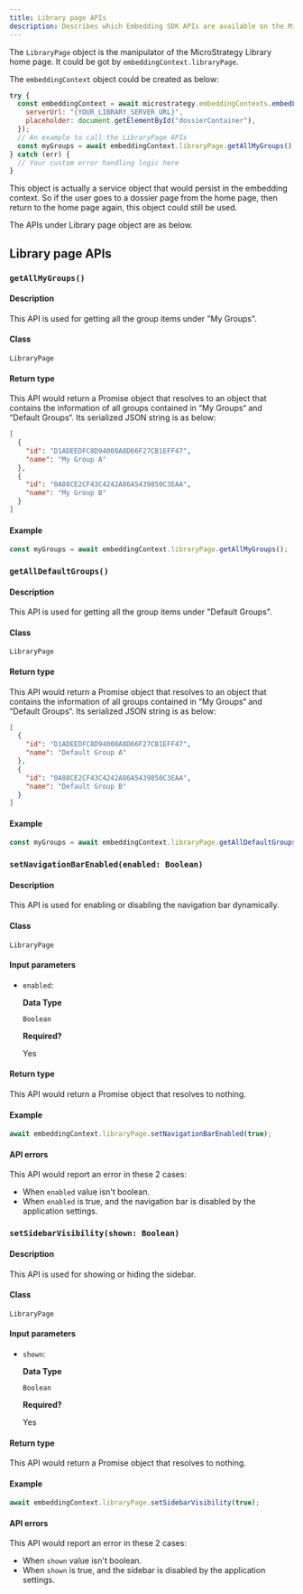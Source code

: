 ```yaml
---
title: Library page APIs
description: Describes which Embedding SDK APIs are available on the MicroStrategy Library home page.
---
```


The `LibraryPage` object is the manipulator of the MicroStrategy Library home page. It could be got by `embeddingContext.libraryPage`.

The `embeddingContext` object could be created as below:

```js
try {
  const embeddingContext = await microstrategy.embeddingContexts.embedLibraryPage({
    serverUrl: "{YOUR_LIBRARY_SERVER_URL}",
    placeholder: document.getElementById("dossierContainer"),
  });
  // An example to call the LibraryPage APIs
  const myGroups = await embeddingContext.libraryPage.getAllMyGroups();
} catch (err) {
  // Your custom error handling logic here
}
```

This object is actually a service object that would persist in the embedding context. So if the user goes to a dossier page from the home page, then return to the home page again, this object could still be used.

The APIs under Library page object are as below.

## Library page APIs

### `getAllMyGroups()`

#### Description

This API is used for getting all the group items under "My Groups".

#### Class

`LibraryPage`

#### Return type

This API would return a Promise object that resolves to an object that contains the information of all groups contained in “My Groups“ and “Default Groups“. Its serialized JSON string is as below:

```json
[
  {
    "id": "D1ADEEDFC8D94008A8D66F27CB1EFF47",
    "name": "My Group A"
  },
  {
    "id": "0A88CE2CF43C4242A86A5439850C3EAA",
    "name": "My Group B"
  }
]
```

#### Example

```js
const myGroups = await embeddingContext.libraryPage.getAllMyGroups();
```

### `getAllDefaultGroups()`

#### Description

This API is used for getting all the group items under "Default Groups".

#### Class

`LibraryPage`

#### Return type

This API would return a Promise object that resolves to an object that contains the information of all groups contained in “My Groups“ and “Default Groups“. Its serialized JSON string is as below:

```json
[
  {
    "id": "D1ADEEDFC8D94008A8D66F27CB1EFF47",
    "name": "Default Group A"
  },
  {
    "id": "0A88CE2CF43C4242A86A5439850C3EAA",
    "name": "Default Group B"
  }
]
```

#### Example

```js
const myGroups = await embeddingContext.libraryPage.getAllDefaultGroups();
```

### `setNavigationBarEnabled(enabled: Boolean)`

#### Description

This API is used for enabling or disabling the navigation bar dynamically.

#### Class

`LibraryPage`

#### Input parameters

- `enabled`:

  **Data Type**

  `Boolean`

  **Required?**

  Yes

#### Return type

This API would return a Promise object that resolves to nothing.

#### Example

```js
await embeddingContext.libraryPage.setNavigationBarEnabled(true);
```

#### API errors

This API would report an error in these 2 cases:

- When `enabled` value isn't boolean.
- When `enabled` is true, and the navigation bar is disabled by the application settings.

### `setSidebarVisibility(shown: Boolean)`

#### Description

This API is used for showing or hiding the sidebar.

#### Class

`LibraryPage`

#### Input parameters

- `shown`:

  **Data Type**

  `Boolean`

  **Required?**

  Yes

#### Return type

This API would return a Promise object that resolves to nothing.

#### Example

```js
await embeddingContext.libraryPage.setSidebarVisibility(true);
```

#### API errors

This API would report an error in these 2 cases:

- When `shown` value isn't boolean.
- When `shown` is true, and the sidebar is disabled by the application settings.
